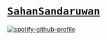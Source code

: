 # [ ```SahanSandaruwan```](https://sahansandaruwan.pages.dev/)

[![spotify-github-profile](https://spotify-github-profile.vercel.app/api/view?uid=3fowr10fh36z5zzg43ps4hk4m&cover_image=true&theme=default&show_offline=false&background_color=121212)](https://github.com/kittinan/spotify-github-profile)
